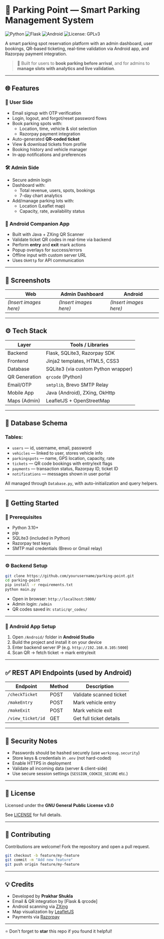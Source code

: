 # 🚗 Parking Point — Smart Parking Management System

![Python](https://img.shields.io/badge/Python-3.10-blue)
![Flask](https://img.shields.io/badge/Flask-Web%20Framework-yellow)
![Android](https://img.shields.io/badge/Android-Companion%20App-green)
![License: GPLv3](https://img.shields.io/badge/License-GPLv3-blue)

A smart parking spot reservation platform with an admin dashboard, user bookings, QR-based ticketing, real-time validation via Android app, and Razorpay payment integration.

> 👥 Built for users to **book parking before arrival**, and for admins to **manage slots with analytics and live validation**.

---

## 🌐 Features

### 🔐 User Side
- Email signup with OTP verification
- Login, logout, and forgot/reset password flows
- Book parking spots with:
  - Location, time, vehicle & slot selection
  - Razorpay payment integration
- Auto-generated **QR-coded ticket**
- View & download tickets from profile
- Booking history and vehicle manager
- In-app notifications and preferences

### 🛠 Admin Side
- Secure admin login
- Dashboard with:
  - Total revenue, users, spots, bookings
  - 7-day chart analytics
- Add/manage parking lots with:
  - Location (Leaflet map)
  - Capacity, rate, availability status

### 📱 Android Companion App
- Built with Java + ZXing QR Scanner
- Validate ticket QR codes in real-time via backend
- Perform **entry** and **exit** mark actions
- Popup overlays for success/errors
- Offline input with custom server URL
- Uses `OkHttp` for API communication

---

## 📸 Screenshots

| Web | Admin Dashboard | Android |
|-----|------------------|---------|
| *(Insert images here)* | *(Insert images here)* | *(Insert images here)* |

---

## ⚙️ Tech Stack

| Layer         | Tools / Libraries                                  |
|---------------|----------------------------------------------------|
| Backend       | Flask, SQLite3, Razorpay SDK                       |
| Frontend      | Jinja2 templates, HTML5, CSS3                      |
| Database      | SQLite3 (via custom Python wrapper)                |
| QR Generation | `qrcode` (Python)                                  |
| Email/OTP     | `smtplib`, Brevo SMTP Relay                        |
| Mobile App    | Java (Android), ZXing, OkHttp                      |
| Maps (Admin)  | LeafletJS + OpenStreetMap                          |

---

## 🧾 Database Schema

### Tables:
- `users` — id, username, email, password
- `vehicles` — linked to user, stores vehicle info
- `parkingspots` — name, GPS location, capacity, rate
- `tickets` — QR code bookings with entry/exit flags
- `payments` — transaction status, Razorpay ID, ticket ID
- `notifications` — messages shown in user portal

All managed through `Database.py`, with auto-initialization and query helpers.

---

## 🚀 Getting Started

### 📌 Prerequisites
- Python 3.10+
- pip
- SQLite3 (included in Python)
- Razorpay test keys
- SMTP mail credentials (Brevo or Gmail relay)

---

### ⚙️ Backend Setup

```bash
git clone https://github.com/yourusername/parking-point.git
cd parking-point
pip install -r requirements.txt
python main.py
```

- Open in browser: `http://localhost:5000/`
- Admin login: `/admin`
- QR codes saved in: `static/qr_codes/`

---

### 🤖 Android App Setup

1. Open `/Android/` folder in **Android Studio**
2. Build the project and install it on your device
3. Enter backend server IP (e.g. `http://192.168.0.105:5000`)
4. Scan QR → fetch ticket → mark entry/exit

---

## ✅ REST API Endpoints (used by Android)

| Endpoint          | Method | Description             |
|-------------------|--------|-------------------------|
| `/checkTicket`    | POST   | Validate scanned ticket |
| `/makeEntry`      | POST   | Mark vehicle entry      |
| `/makeExit`       | POST   | Mark vehicle exit       |
| `/view_ticket/id` | GET    | Get full ticket details |

---

## 🔐 Security Notes

- Passwords should be hashed securely (use `werkzeug.security`)
- Store keys & credentials in `.env` (not hard-coded)
- Enable HTTPS in deployment
- Validate all incoming data (server & client-side)
- Use secure session settings (`SESSION_COOKIE_SECURE` etc.)

---

## 📄 License

Licensed under the **GNU General Public License v3.0**

See [LICENSE](LICENSE) for full details.

---

## 🤝 Contributing

Contributions are welcome! Fork the repository and open a pull request.

```bash
git checkout -b feature/my-feature
git commit -m "Add new feature"
git push origin feature/my-feature
```

---

## 💡 Credits

- Developed by **Prakhar Shukla**
- Email & QR integration by [Flask & qrcode]
- Android scanning via [ZXing](https://github.com/zxing/zxing)
- Map visualization by [LeafletJS](https://leafletjs.com)
- Payments via [Razorpay](https://razorpay.com)

---

⭐️ Don't forget to **star** this repo if you found it helpful!
